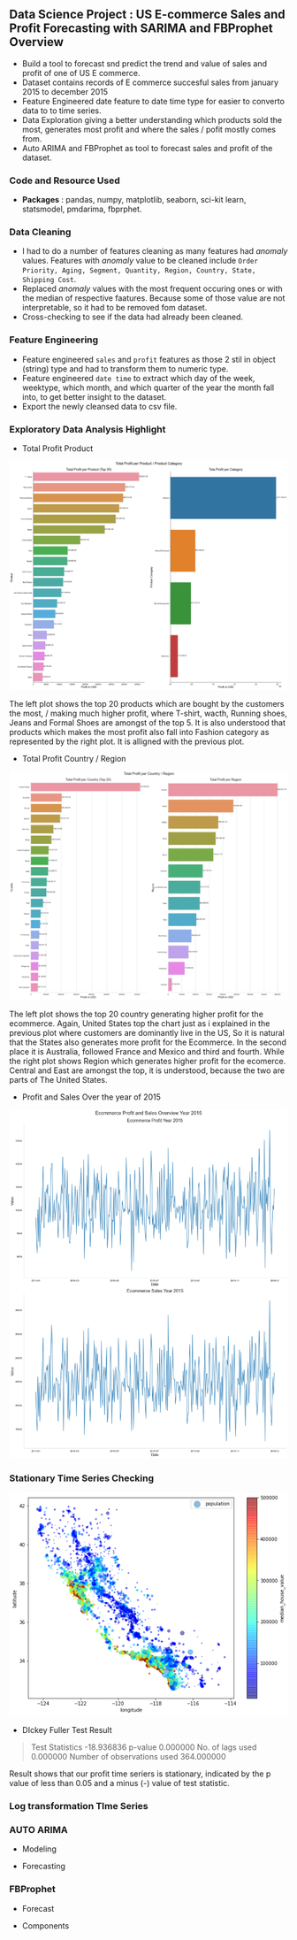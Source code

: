 ## Data Science Project : US E-commerce Sales and Profit Forecasting with SARIMA and FBProphet Overview
* Build a tool to forecast snd predict the trend and value of sales and profit of one of US E commerce.
* Dataset contains records of E commerce succesful sales from january 2015 to december 2015
* Feature Engineered date feature to date time type for easier to converto data to to time series.
* Data Exploration giving a better understanding which products sold the most, generates most profit and where the sales / pofit mostly comes from.
* Auto ARIMA and FBProphet as tool to forecast sales and profit of the dataset.

### Code and Resource Used
* **Packages** : pandas, numpy, matplotlib, seaborn, sci-kit learn, statsmodel, pmdarima, fbprphet.

### Data Cleaning
* I had to do a number of features cleaning as many features had _anomaly_ values. Features with _anomaly_ value to be cleaned include `Order Priority, Aging, Segment, Quantity, Region, Country, State, Shipping Cost`.
* Replaced _anomaly_ values with the most frequent occuring ones or with the median of respective faatures. Because some of those value are not interpretable, so it had to be removed fom dataset.
* Cross-checking to see if the data had already been cleaned.

### Feature Engineering
* Feature engineered `sales` and `profit` features as those 2 stil in object (string) type and had to transform them to numeric type.
* Feature engineered `date time` to extract which day of the week, weektype, which month, and which quarter of the year the month fall into, to get better insight to the dataset.
* Export the newly cleansed data to csv file.

### Exploratory Data Analysis Highlight
* Total Profit Product <br>

![alt text](https://github.com/ELSady/Bootcamp-Final-Project-US-E-commerce-Sales-and-Profit-Forecasting/blob/main/index6.png)

The left plot shows the top 20 products which are bought by the customers the most, / making much higher profit, where T-shirt, wacth, Running shoes, Jeans and Formal Shoes are amongst of the top 5. It is also understood that products which makes the most profit also fall into Fashion category as represented by the right plot. It is alligned with the previous plot.

* Total Profit Country / Region <br>

![alt text](https://github.com/ELSady/Bootcamp-Final-Project-US-E-commerce-Sales-and-Profit-Forecasting/blob/main/index7.png)

The left plot shows the top 20 country generating higher profit for the ecommerce. Again, United States top the chart just as i explained in the previous plot where customers are dominantly live in the US, So it is natural that the States also generates more profit for the Ecommerce. In the second place it is Australia, followed France and Mexico and third and fourth. While the right plot shows Region which generates higher profit for the ecomerce. Central and East are amongst the top, it is understood, because the two are parts of The United States.

* Profit and Sales Over the year of 2015 <br>

![alt text](https://github.com/ELSady/Bootcamp-Final-Project-US-E-commerce-Sales-and-Profit-Forecasting/blob/main/index.png)

### Stationary Time Series Checking
![alt text](https://github.com/ELSady/Bootcamp-Final-Project-US-E-commerce-Sales-and-Profit-Forecasting/blob/main/index2.png)

* DIckey Fuller Test Result
> Test Statistics                -18.936836
> p-value                          0.000000
> No. of lags used                 0.000000
> Number of observations used    364.000000

Result shows that our profit time seriers is stationary, indicated by the p value of less than 0.05 and a minus (-) value of test statistic.

### Log transformation TIme Series

### AUTO ARIMA 
* Modeling <br>

* Forecasting <br>

### FBProphet
* Forecast <br>

* Components <br>


